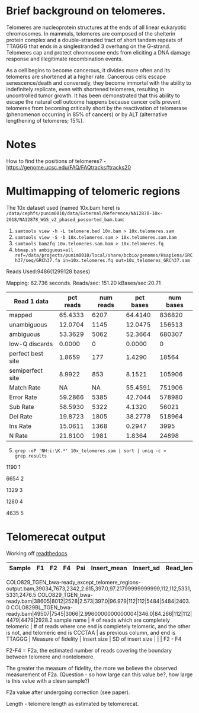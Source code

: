 # Brief background on telomeres.

Telomeres are nucleoprotein structures at the ends of all linear
eukaryotic chromosomes. In mammals, telomeres are composed
of the shelterin protein complex and a double-stranded
tract of short tandem repeats of TTAGGG that ends in a singlestranded
3 overhang on the G-strand. Telomeres cap and
protect chromosome ends from eliciting a DNA damage
response and illegitimate recombination events.

As a cell begins to become cancerous, it divides more often and its telomeres are shortened at a higher rate. Cancerous cells escape senescence/death and conversely, they become immortal with the ability to indefinitely replicate, even with shortened telomeres, resulting in uncontrolled tumor growth. It has been demonstrated that this ability to escape the natural cell outcome happens because cancer cells prevent telomeres from becoming critically short by the reactivation of telomerase (phenomenon occurring in 85% of cancers) or by ALT (alternative lengthening of telomeres; 15%).

# Notes

How to find the positions of telomeres? - https://genome.ucsc.edu/FAQ/FAQtracks#tracks20

# Multimapping of telomeric regions

The 10x dataset used (named 10x.bam here) is `/data/cephfs/punim0010/data/External/Reference/NA12878-10x-2018/NA12878_WGS_v2_phased_possorted_bam.bam`:

1. `samtools view -h -L telomere.bed 10x.bam > 10x.telomeres.sam`
2. `samtools view -S -b 10x.telomeres.sam > 10x.telomeres.sam.bam`
3. `samtools bam2fq 10x.telomeres.sam.bam > 10x.telomeres.fq`
4. `bbmap.sh ambiguous=all ref=/data/projects/punim0010/local/share/bcbio/genomes/Hsapiens/GRCh37/seq/GRCh37.fa in=10x.telomeres.fq out=10x_telomeres_GRCh37.sam`

Reads Used:9486(1299128 bases)

Mapping:   62.736 seconds.
Reads/sec: 151.20
kBases/sec:20.71

|Read 1 data|pct reads|num reads|pct bases|num bases|
|-----------|---------|---------|---------|---------|
|mapped| 65.4333 |     6207 | 64.4140 |      836820|
|unambiguous| 12.0704 |     1145 | 12.0475 |      156513|
|ambiguous| 53.3629 |     5062 | 52.3664 |      680307|
|low-Q discards|  0.0000 |        0 |  0.0000 |           0|
|perfect best site|  1.8659 |      177 |  1.4290 |       18564|
|semiperfect site|  8.9922 |      853 |  8.1521 |      105906|
|Match Rate|      NA |       NA | 55.4591 |      751906|
|Error Rate| 59.2866 |     5385 | 42.7044 |      578980|
|Sub Rate| 58.5930 |     5322 |  4.1320 |       56021|
|Del Rate| 19.8723 |     1805 | 38.2778 |      518964|
|Ins Rate | 15.0611 |     1368 |  0.2947 |        3995|
|N Rate| 21.8100 |     1981 |  1.8364 |       24898|


5. `grep -oP 'NH:i:\K.*' 10x_telomeres.sam | sort | uniq -c > grep.results`

1190 1

6654 2

1329 3

1280 4

4635 5

# Telomerecat output

Working off [readthedocs](http://telomerecat.readthedocs.io/en/latest/understanding_output.html).


Sample|F1|F2|F4|Psi|Insert_mean|Insert_sd|Read_length|Initial_read_length|F2a|F2a_c|Length
------|--|--|--|---|-----------|---------|-----------|-------------------|---|-----|-------
COLO829_TGEN_bwa-ready_except_telomere_regions-output.bam,39034,7673,2342,2.615,397.0,97.21799999999999,112,112,5331,5331,2476.5
COLO829_TGEN_bwa-ready.bam|38605|8012|2528|2.573|397.0|96.979|112|112|5484|5484|2403.0
COLO829BL_TGEN_bwa-ready.bam|49507|7545|3066|2.9960000000000004|346.0|84.266|112|112|4479|4479|2928.2
sample name | \# of reads which are completely telomeric | \# of reads where one end is completely telomeric, and the other is not, and telomeric end is CCCTAA | as previous column, and end is TTAGGG | Measure of fidelity | Insert size | SD of insert size | | | F2 - F4 

F2-F4 = F2a, the estimated number of reads covering the boundary between telomere and nontelomere.
 
The greater the measure of fidelity, the more we believe the observed measurement of F2a. (Question - so how large can this value be?, how large is this value with a clean sample?)
 
F2a value after undergoing correction (see paper).
 
Length - telomere length as estimated by telomerecat.

